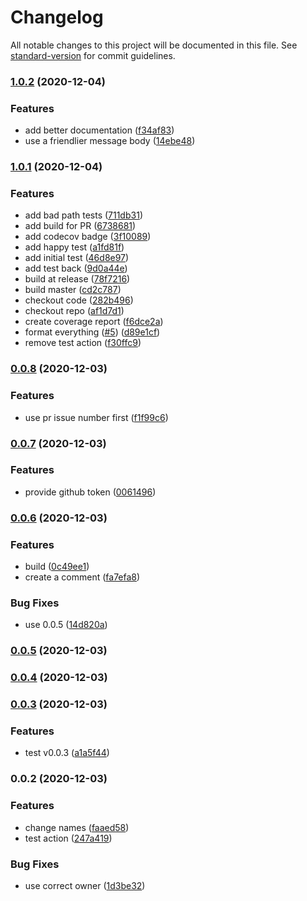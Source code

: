 # Changelog

All notable changes to this project will be documented in this file. See [standard-version](https://github.com/conventional-changelog/standard-version) for commit guidelines.

### [1.0.2](https://github.com/john-d-pelingo/jira-link-issue-action/compare/v1.0.1...v1.0.2) (2020-12-04)


### Features

* add better documentation ([f34af83](https://github.com/john-d-pelingo/jira-link-issue-action/commit/f34af8350ccdf15ef20f0baf61586328882fde5f))
* use a friendlier message body ([14ebe48](https://github.com/john-d-pelingo/jira-link-issue-action/commit/14ebe481f87e379b2e4b22817237b2b994ce8258))

### [1.0.1](https://github.com/john-d-pelingo/jira-link-issue-action/compare/v0.0.8...v1.0.1) (2020-12-04)


### Features

* add bad path tests ([711db31](https://github.com/john-d-pelingo/jira-link-issue-action/commit/711db316cceaf7707260150fe94dfc6cdc14f280))
* add build for PR ([6738681](https://github.com/john-d-pelingo/jira-link-issue-action/commit/67386814678597e2d8b412cf4ef923312c95b77d))
* add codecov badge ([3f10089](https://github.com/john-d-pelingo/jira-link-issue-action/commit/3f10089cd2413c57bd2ca84bb11a80cc4c6e70ab))
* add happy test ([a1fd81f](https://github.com/john-d-pelingo/jira-link-issue-action/commit/a1fd81fdc86fb59f7f7709ffe526cb9b7f429a29))
* add initial test ([46d8e97](https://github.com/john-d-pelingo/jira-link-issue-action/commit/46d8e97cbc2ff8153876b1ff858bd2efa8b9dcbb))
* add test back ([9d0a44e](https://github.com/john-d-pelingo/jira-link-issue-action/commit/9d0a44e410dbc0c6c79a4c532312f1d22a594ce1))
* build at release ([78f7216](https://github.com/john-d-pelingo/jira-link-issue-action/commit/78f72161277363209107998dcd468f9c182bd606))
* build master ([cd2c787](https://github.com/john-d-pelingo/jira-link-issue-action/commit/cd2c787417483284a65a14f03010919c34979c44))
* checkout code ([282b496](https://github.com/john-d-pelingo/jira-link-issue-action/commit/282b4961a6f3bc382e1da1cdae6c8a1bbc5cbc7a))
* checkout repo ([af1d7d1](https://github.com/john-d-pelingo/jira-link-issue-action/commit/af1d7d151bdd28cff4d836e3a7c20c10f4a8381a))
* create coverage report ([f6dce2a](https://github.com/john-d-pelingo/jira-link-issue-action/commit/f6dce2a2375264f6388a1c622aaebc38a807561d))
* format everything ([#5](https://github.com/john-d-pelingo/jira-link-issue-action/issues/5)) ([d89e1cf](https://github.com/john-d-pelingo/jira-link-issue-action/commit/d89e1cfa0496abdde01f3752c22de28d359bce11))
* remove test action ([f30ffc9](https://github.com/john-d-pelingo/jira-link-issue-action/commit/f30ffc97e9ed57b70b48b7bdab7e1c370a4aca46))

### [0.0.8](https://github.com/john-d-pelingo/jira-link-issue-action/compare/v0.0.7...v0.0.8) (2020-12-03)


### Features

* use pr issue number first ([f1f99c6](https://github.com/john-d-pelingo/jira-link-issue-action/commit/f1f99c642f39379dba1bea87e76e03be56a4a0d0))

### [0.0.7](https://github.com/john-d-pelingo/jira-link-issue-action/compare/v0.0.6...v0.0.7) (2020-12-03)


### Features

* provide github token ([0061496](https://github.com/john-d-pelingo/jira-link-issue-action/commit/0061496ef81e7593ceef8dafd342a41f9d20de1f))

### [0.0.6](https://github.com/john-d-pelingo/jira-link-issue-action/compare/v0.0.5...v0.0.6) (2020-12-03)


### Features

* build ([0c49ee1](https://github.com/john-d-pelingo/jira-link-issue-action/commit/0c49ee145f729030eeb16fb38d8f2e0c6e3e8953))
* create a comment ([fa7efa8](https://github.com/john-d-pelingo/jira-link-issue-action/commit/fa7efa8c680d05a08461dec5e32bc7b5184cc774))


### Bug Fixes

* use 0.0.5 ([14d820a](https://github.com/john-d-pelingo/jira-link-issue-action/commit/14d820ac2ecd4027979de5997c48720ab9122ad7))

### [0.0.5](https://github.com/john-d-pelingo/jira-link-issue-action/compare/v0.0.4...v0.0.5) (2020-12-03)

### [0.0.4](https://github.com/john-d-pelingo/jira-link-issue-action/compare/v0.0.3...v0.0.4) (2020-12-03)

### [0.0.3](https://github.com/john-d-pelingo/jira-link-issue-action/compare/v0.0.2...v0.0.3) (2020-12-03)


### Features

* test v0.0.3 ([a1a5f44](https://github.com/john-d-pelingo/jira-link-issue-action/commit/a1a5f44b4ec991ce276ff2fd7f13d9d70a80e9a7))

### 0.0.2 (2020-12-03)


### Features

* change names ([faaed58](https://github.com/john-d-pelingo/jira-link-issue-action/commit/faaed58fa9bb7807dcd0981a5d47a10cc1fc02c5))
* test action ([247a419](https://github.com/john-d-pelingo/jira-link-issue-action/commit/247a419bbfaf52cbed555c6f2eeeff6624f12f8d))


### Bug Fixes

* use correct owner ([1d3be32](https://github.com/john-d-pelingo/jira-link-issue-action/commit/1d3be32d48a6c0792db5806aeb9d8e6c7c0989c2))
